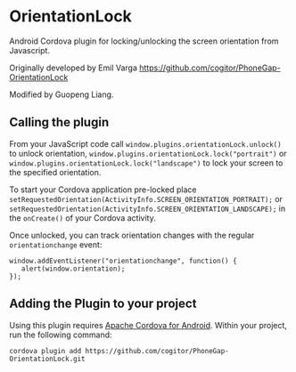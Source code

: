 # OrientationLock #

Android Cordova plugin for locking/unlocking the screen orientation from Javascript.

Originally developed by Emil Varga https://github.com/cogitor/PhoneGap-OrientationLock

Modified by Guopeng Liang.

## Calling the plugin ##

From your JavaScript code call 
`window.plugins.orientationLock.unlock()` to unlock orientation,
`window.plugins.orientationLock.lock("portrait")` or `window.plugins.orientationLock.lock("landscape")` 
to lock your screen to the specified orientation.

To start your Cordova application pre-locked place 
`setRequestedOrientation(ActivityInfo.SCREEN_ORIENTATION_PORTRAIT);` or 
`setRequestedOrientation(ActivityInfo.SCREEN_ORIENTATION_LANDSCAPE);` 
in the `onCreate()` of your Cordova activity.

Once unlocked, you can track orientation changes with the regular `orientationchange` event:

    window.addEventListener("orientationchange", function() {
       alert(window.orientation);
    });

## Adding the Plugin to your project ##

Using this plugin requires [Apache Cordova for Android](https://github.com/apache/cordova-android).
Within your project, run the following command:

    cordova plugin add https://github.com/cogitor/PhoneGap-OrientationLock.git

